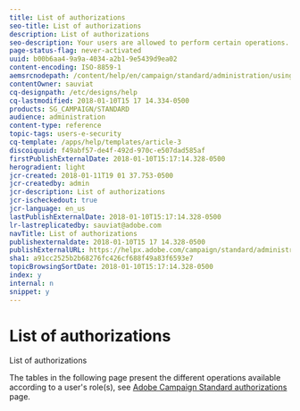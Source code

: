 ```yaml
---
title: List of authorizations
seo-title: List of authorizations
description: List of authorizations
seo-description: Your users are allowed to perform certain operations. Discover the complete list of authorizations.
page-status-flag: never-activated
uuid: b00b6aa4-9a9a-4034-a2b1-9e5439d9ea02
content-encoding: ISO-8859-1
aemsrcnodepath: /content/help/en/campaign/standard/administration/using/list-of-authorizations
contentOwner: sauviat
cq-designpath: /etc/designs/help
cq-lastmodified: 2018-01-10T15 17 14.334-0500
products: SG_CAMPAIGN/STANDARD
audience: administration
content-type: reference
topic-tags: users-e-security
cq-template: /apps/help/templates/article-3
discoiquuid: f49abf57-de4f-492d-970c-e507dad585af
firstPublishExternalDate: 2018-01-10T15:17:14.328-0500
herogradient: light
jcr-created: 2018-01-11T19 01 37.753-0500
jcr-createdby: admin
jcr-description: List of authorizations
jcr-ischeckedout: true
jcr-language: en_us
lastPublishExternalDate: 2018-01-10T15:17:14.328-0500
lr-lastreplicatedby: sauviat@adobe.com
navTitle: List of authorizations
publishexternaldate: 2018-01-10T15 17 14.328-0500
publishExternalURL: https://helpx.adobe.com/campaign/standard/administration/using/list-of-authorizations.html
sha1: a91cc2525b2b68276fc426cf688f49a83f6593e7
topicBrowsingSortDate: 2018-01-10T15:17:14.328-0500
index: y
internal: n
snippet: y
---
```


# List of authorizations

List of authorizations

The tables in the following page present the different operations available according to a user's role(s), see [Adobe Campaign Standard authorizations](https://docs.campaign.adobe.com/doc/standard/en/Technotes/AdobeCampaign-ACSRights.pdf) page.
